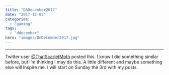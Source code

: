 ```yaml
---
title: "D&December2017"
date: "2017-12-02"
categories: 
  - "gaming"
tags: 
  - "ddecember"
hero: "images/DnDecember2017.jpg"
---
```


* * *

Twitter user [@ThatScarletMoth](https://twitter.com/ThatScarletMoth) posted this. I know I did something similar before, but I’m thinking I may do this. A little different and maybe something else will inspire me. I will start on Sunday the 3rd with my posts.
